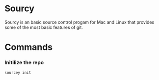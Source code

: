 # Sourcy
Sourcy is an basic source control progam for Mac and Linux that provides some of the most basic features of git.
# Commands
### Initilize the repo
```
sourcey init
```
